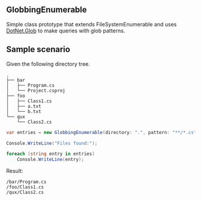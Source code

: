 ## GlobbingEnumerable 
Simple class prototype that extends FileSystemEnumerable and uses [DotNet.Glob](https://github.com/dazinator/DotNet.Glob) to make queries with glob patterns.

## Sample scenario

Given the following directory tree.

```
.
├── bar
│   ├── Program.cs
│   └── Project.csproj
├── foo
│   ├── Class1.cs
│   ├── a.txt
│   └── b.txt
└── qux
    └── Class2.cs
```

```cs
var entries = new GlobbingEnumerable(directory: ".", pattern: "**/*.cs");

Console.WriteLine("Files found:");

foreach (string entry in entries)
    Console.WriteLine(entry);
```

Result:
```
/bar/Program.cs
/foo/Class1.cs
/qux/Class2.cs
```